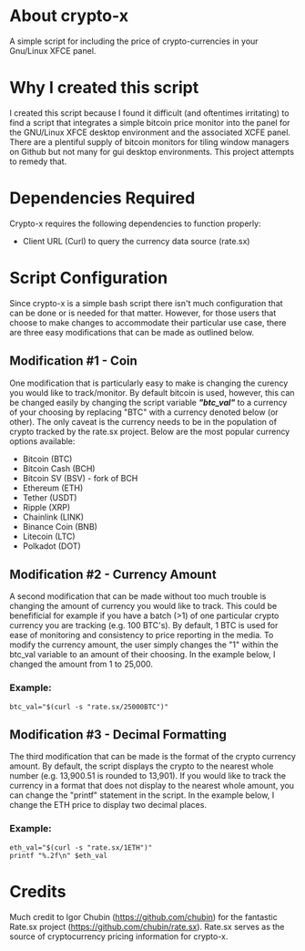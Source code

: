 # About crypto-x
A simple script for including the price of crypto-currencies in your Gnu/Linux XFCE panel.

# Why I created this script
I created this script because I found it difficult (and oftentimes irritating) to find a script that integrates a simple bitcoin price monitor into the panel for the GNU/Linux XFCE desktop environment and the associated XCFE panel. There are a plentiful supply of bitcoin monitors for tiling window managers on Github but not many for gui desktop environments. This project attempts to remedy that.

# Dependencies Required
Crypto-x requires the following dependencies to function properly:
- Client URL (Curl) to query the currency data source (rate.sx) 

# Script Configuration
Since crypto-x is a simple bash script there isn't much configuration that can be done or is needed for that matter. However, for those users that choose to make changes to accommodate their particular use case, there are three easy modifications that can be made as outlined below.

## Modification #1 - Coin
One modification that is particularly easy to make is changing the curency you would like to track/monitor. By default bitcoin is used, however, this can be changed easily by changing the script variable ***"btc_val"*** to a currency of your choosing by replacing "BTC" with a currency denoted below (or other). The only caveat is the currency needs to be in the population of crypto tracked by the rate.sx project. Below are the most popular currency options available:

- Bitcoin (BTC)
- Bitcoin Cash (BCH)
- Bitcoin SV (BSV) - fork of BCH
- Ethereum (ETH)
- Tether (USDT)
- Ripple (XRP)
- Chainlink (LINK)
- Binance Coin (BNB)
- Litecoin (LTC)
- Polkadot (DOT)

## Modification #2 - Currency Amount
A second modification that can be made without too much trouble is changing the amount of currency you would like to track. This could be benefificial for example if you have a batch (>1) of one particular crypto currency you are tracking (e.g. 100 BTC's). By default, 1 BTC is used for ease of monitoring and consistency to price reporting in the media. To modify the currency amount, the user simply changes the "1" within the btc_val variable to an amount of their choosing. In the example below, I changed the amount from 1 to 25,000.

### Example:

```
btc_val="$(curl -s "rate.sx/25000BTC")"
```

## Modification #3 - Decimal Formatting
The third modification that can be made is the format of the crypto currency amount. By default, the script displays the crypto to the nearest whole number (e.g. 13,900.51 is rounded to 13,901). If you would like to track the currency in a format that does not display to the nearest whole amount, you can change the "printf" statement in the script. In the example below, I change the ETH price to display two decimal places.

### Example:

```
eth_val="$(curl -s "rate.sx/1ETH")"
printf "%.2f\n" $eth_val
```

# Credits
Much credit to Igor Chubin (https://github.com/chubin) for the fantastic Rate.sx project (https://github.com/chubin/rate.sx). Rate.sx serves as the source of cryptocurrency pricing information for crypto-x.
